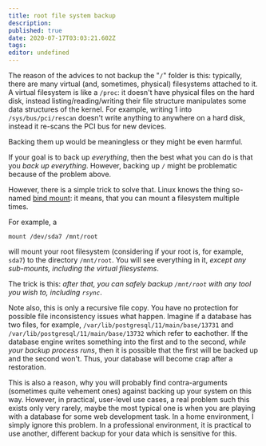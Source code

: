 ```yaml
---
title: root file system backup
description: 
published: true
date: 2020-07-17T03:03:21.602Z
tags: 
editor: undefined
---
```


The reason of the advices to not backup the "`/`" folder is this: typically, there are many virtual (and, sometimes, physical) filesystems attached to it. A virtual filesystem is like a `/proc`: it doesn't have physical files on the hard disk, instead listing/reading/writing their file structure manipulates some data structures of the kernel. For example, writing 1 into `/sys/bus/pci/rescan` doesn't write anything to anywhere on a hard disk, instead it re-scans the PCI bus for new devices.

Backing them up would be meaningless or they might be even harmful.

If your goal is to back up *everything*, then the best what you can do is that you *back up everything*. However, backing up `/` might be problematic because of the problem above.

However, there is a simple trick to solve that. Linux knows the thing so-named [bind mount][1]: it means, that you can mount a filesystem multiple times.

For example, a

    mount /dev/sda7 /mnt/root

will mount your root filesystem (considering if your root is, for example, `sda7`) to the directory `/mnt/root`. You will see everything in it, *except any sub-mounts, including the virtual filesystems*.

The trick is this: *after that, you can safely backup `/mnt/root` with any tool you wish to, including `rsync`*.

Note also, this is only a recursive file copy. You have no protection for possible file inconsistency issues what happen. Imagine if a database has two files, for example, `/var/lib/postgresql/11/main/base/13731` and `/var/lib/postgresql/11/main/base/13732` which refer to eachother. If the database engine writes something into the first and to the second, *while your backup process runs*, then it is possible that the first will be backed up and the second won't. Thus, your database will become crap after a restoration.

This is also a reason, why you will probably find contra-arguments (sometimes quite vehement ones) against backing up your system on this way. However, in practical, user-level use cases, a real problem such this exists only very rarely, maybe the most typical one is when you are playing with a database for some web development task. In a home environment, I simply ignore this problem. In a professional environment, it is practical to use another, different backup for your data which is sensitive for this.

  [1]: https://unix.stackexchange.com/questions/198590/what-is-a-bind-mount